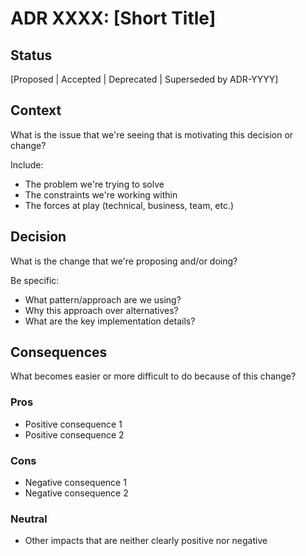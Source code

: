 # ADR XXXX: [Short Title]

## Status
[Proposed | Accepted | Deprecated | Superseded by ADR-YYYY]

## Context
What is the issue that we're seeing that is motivating this decision or change?

Include:
- The problem we're trying to solve
- The constraints we're working within
- The forces at play (technical, business, team, etc.)

## Decision
What is the change that we're proposing and/or doing?

Be specific:
- What pattern/approach are we using?
- Why this approach over alternatives?
- What are the key implementation details?

## Consequences
What becomes easier or more difficult to do because of this change?

### Pros
- Positive consequence 1
- Positive consequence 2

### Cons
- Negative consequence 1
- Negative consequence 2

### Neutral
- Other impacts that are neither clearly positive nor negative

